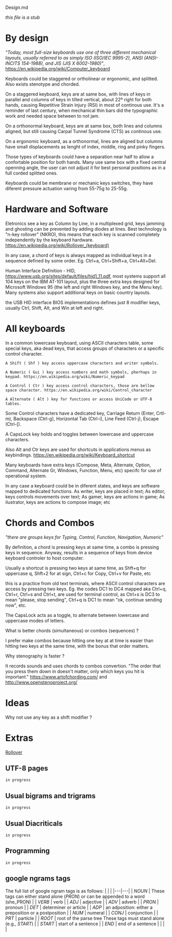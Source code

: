 Design.md

_this file is a stub_ 
# By design 

_"Today, most full-size keyboards use one of three different mechanical layouts, usually referred to as simply ISO (ISO/IEC 9995-2), ANSI (ANSI-INCITS 154-1988), and JIS (JIS X 6002-1980)"_, https://en.wikipedia.org/wiki/Computer_keyboard

Keyboards could be staggered or ortholinear or ergonomic, and splitted. Also exists stenotype and chorded. 

On a staggered keyboard, keys are at same box, with lines of keys in parallel and columns of keys in tilted vertical, about 22º right for both hands, causing Repetitive Strain Injury (RSI) in most of continous use. It's a reminder of last century, when mechanical thin bars did the typographic work and needed space between to not jam. 

On a orthonormal keyboard, keys are at same box, both lines and columns aligned, but still causing Carpal Tunnel Syndrome (CTS) as continous use.

On a ergonomic keyboard, as a orthonormal, lines are aligned but columns have small displacements as lenght of index, middle, ring and pinky fingers.

Those types of keyboards could have a separation near half to allow a confortable position for both hands. Many use same box with a fixed central openning angle, the user can not adjust it for best personal positions as in a full corded splitted ones. 

Keyboards could be membrane or mechanic keys switches, they have diferent pressure actuation varing from 55-75g to 25-55g. 

# Hardware and Software

Eletronics see a key as Column by Line, in a multiplexed grid, keys jamming and ghosting can be prevented by adding diodes at lines. Best technology is "n-key rollover" (NKRO), this means that each key is scanned completely independently by the keyboard hardware. https://en.wikipedia.org/wiki/Rollover_(keyboard)

In any case, a chord of keys is always mapped as individual keys in a sequence defined by some order. Eg. Ctrl+a, Ctrl+Shift+a, Ctrl+Alt+Del.

Human Interface Definition - HID, https://www.usb.org/sites/default/files/hid1_11.pdf, most systems support all 104 keys on the IBM AT-101 layout, plus the three extra keys designed for Microsoft Windows 95 (the left and right Windows key, and the Menu key). Many systems also support additional keys on basic country layouts. 

the USB HID interface BIOS implementations defines just 8 modifier keys, usually Ctrl, Shift, Alt, and Win at left and right.
# All keyboards

In a common lowercase keyboard, using ASCII characters table, some special keys, aka dead keys, that access groups of characters or a specific control character.
    
    A Shift ( Shf ) key access uppercase characters and writer symbols.
    
    A Numeric ( Gui ) key access numbers and math symbols, pherhaps in keypad. https://en.wikipedia.org/wiki/Numeric_keypad
    
    A Control ( Ctr ) key access control characters, those are bellow space character. https://en.wikipedia.org/wiki/Control_character

    A Alternate ( Alt ) key for functions or access UniCode or UTF-8 tables.

Some Control characters have a dedicated key, Carriage Return (Enter, Crtl-m), Backspace (Ctrl-g), Horizontal Tab (Ctrl-i), Line Feed (Ctrl-j), Escape (Ctrl-[).

A CapsLock key holds and toggles between lowercase and uppercase characters.  

Also Alt and Ctr keys are used for shortcuts in applications menus as keybindings. https://en.wikipedia.org/wiki/Keyboard_shortcut

Many keyboards have extra keys (Compose, Meta, Alternate, Option, Command, Alternate Gr, Windows, Function, Menu, etc) specifc for use of operational system.

In any case a keyboard could be in diferent states, and keys are software mapped to dedicated functions. As writer, keys are placed in text; As editor, keys controls movements over  text; As gamer, keys are actions in  game; As ilustrator, keys are actions to compose  image; etc

# Chords and Combos

_"there are groups keys for Typing, Control, Function, Navigation, Numeric"_

By definition, a chord is pressing keys at same time, a combo is pressing keys in sequence. Anyway, results in a sequence of keys from device keyboard controler to host computer.

Usually a shortcut is pressing two keys at same time, as Shft+q for uppercase q, Shft+2 for at sign, Ctrl+c for Copy, Ctrl+v for Paste, etc

this is a practice from old text terminals, where ASCII control characters are access by pressing two keys. Eg. the codes DC1 to DC4 mapped aka Ctrl+q, Ctrl+r, Ctrl+s and Ctrl+t, are used for terminal control, as Ctrl+s is DC3 to mean "please, stop sending", Ctrl+q is DC1 to mean "ok, continue sending now", etc.

The CapsLock acts as a toggle, to alternate between lowercase and uppercase modes of letters.

What is better chords (simultaneous) or combos (sequences) ?

I prefer make combos because hitting one key at at time is easier than hitting 
two keys at the same time, with the bonus that order matters.

Why stenography is faster ? 

It records sounds and uses chords to combos convertion. "The order that you press them down in doesn't matter, only which keys you hit is important." https://www.artofchording.com/ and http://www.openstenoproject.org/

# Ideas

Why not use any key as a shift modifier ?

# Extras 

[Rollover](https://deskthority.net/wiki/Rollover,_blocking_and_ghosting)

## UTF-8 pages

    in progress
## Usual bigrams and trigrams

    in progress

## Usual Diacriticals

    in progress
## Programming 

    in progress
## google ngrams tags

The full list of google ngram tags is as follows:
| | |
|---|---|
| _NOUN_ | These tags can either stand alone (_PRON_) or can be appended to a word (she_PRON) |
| _VERB_ | verb |
| _ADJ_	| adjective |
| _ADV_	| adverb |
| _PRON_ | pronoun |
| _DET_	| determiner or article |
| _ADP_	| an adposition: either a preposition or a postposition |
| _NUM_	| numeral |
| _CONJ_ | conjunction |
| _PRT_	| particle |
| _ROOT_ | root of the parse tree These tags must stand alone (e.g., _START_) |
| _START_ |	start of a sentence |
| _END_	| end of a sentence |
| | |

